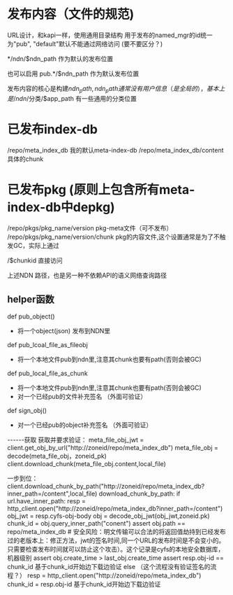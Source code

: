 # 发布内容（文件的规范)

URL设计，和kapi一样，使用通用目录结构
用于发布的named_mgr的id统一为"pub", "default"默认不能通过网络访问
(要不要区分？)

*/ndn/$ndn_path 作为默认的发布位置

也可以启用 pub.*/$ndn_path 作为默认发布位置

发布内容的核心是构建$ndn_path, ndn_path通常没有用户信息（是全局的），基本上是 /ndn/$分类/$app_path
有一些通用的分类位置

# 已发布index-db
/repo/meta_index_db  我的默认meta-index-db
/repo/meta_index_db/content 具体的chunk

# 已发布pkg (原则上包含所有meta-index-db中depkg)
/repo/pkgs/pkg_name/version pkg-meta文件（可不发布）
/repo/pkgs/pkg_name/version/chunk pkg的内容文件,这个设置通常是为了不触发GC，实际上通过

/$chunkid 直接访问

上述NDN 路径，也是另一种不依赖API的语义网络查询路径


## helper函数
def pub_object()
- 将一个object(json) 发布到NDN里


def pub_lcoal_file_as_fileobj
- 将一个本地文件pub到ndn里,注意其chunk也要有path(否则会被GC)


def pub_local_file_as_chunk
- 将一个本地文件pub到ndn里,注意其chunk也要有path(否则会被GC)
- 对一个已经pub的文件补充签名 （外面可验证）

def sign_obj()
- 对一个已经pub的object补充签名 （外面可验证）


------获取
获取并要求验证：
meta_file_obj_jwt = client.get_obj_by_url("http://zoneid/repo/meta_index_db")
meta_file_obj = decode(meta_file_obj，zoneid_pk)
client.download_chunk(meta_file_obj.content,local_file)

一步到位：
client.download_chunk_by_path("http://zoneid/repo/meta_index_db?inner_path=/content",local_file)
download_chunk_by_path:
    if url.have_inner_path:
        resp = http_client.open("http://zoneid/repo/meta_index_db?inner_path=/content")
        obj_jwt = resp.cyfs-obj-body
        obj = decode_obj_jwt(obj_jwt,zoneid.pk)
        chunk_id = obj.query_inner_path("conent")
        assert obj.path == repo/meta_index_db # 安全风险：明文传输可以合法的将返回值劫持到已经发布过的老版本上：修正方法，jwt的签名时间,同一个URL的发布时间是不会变小的。只需要检查发布时间就可以防止这个攻击）。这个记录是cyfs的本地安全数据库，机器级别
        assert obj.create_time > last_obj.create_time
        assert resp.obj-id == chunk_id
        基于chunk_id开始边下载边验证
    else
        （这个流程没有验证签名的流程？）
        resp = http_client.open("http://zoneid/repo/meta_index_db")
        chunk_id = resp.obj-id
        基于chunk_id开始边下载边验证 
